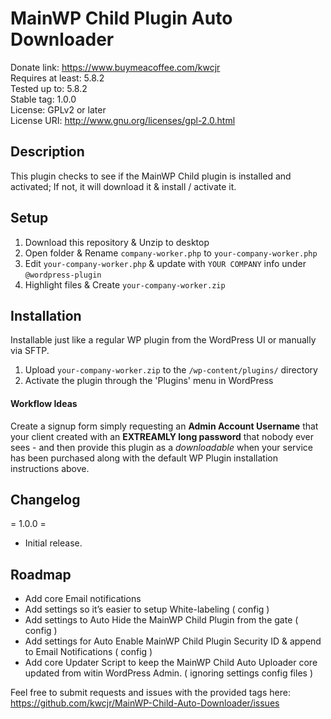 # MainWP Child Plugin Auto Downloader

Donate link: https://www.buymeacoffee.com/kwcjr   
Requires at least: 5.8.2   
Tested up to: 5.8.2   
Stable tag: 1.0.0   
License: GPLv2 or later   
License URI: http://www.gnu.org/licenses/gpl-2.0.html   

## Description

This plugin checks to see if the MainWP Child plugin is installed and activated; If not, it will download it & install / activate it.

## Setup

1. Download this repository & Unzip to desktop
1. Open folder & Rename `company-worker.php` to `your-company-worker.php`
1. Edit `your-company-worker.php` & update with `YOUR COMPANY` info under `@wordpress-plugin`
1. Highlight files & Create `your-company-worker.zip`

## Installation

Installable just like a regular WP plugin from the WordPress UI or manually via SFTP.

1. Upload `your-company-worker.zip` to the `/wp-content/plugins/` directory
1. Activate the plugin through the 'Plugins' menu in WordPress

#### Workflow Ideas

Create a signup form simply requesting an **Admin Account Username** that your client created with an **EXTREAMLY long password** that nobody ever sees - and then provide this plugin as a *downloadable* when your service has been purchased along with the default WP Plugin installation instructions above. 


## Changelog

= 1.0.0 =
* Initial release.

## Roadmap

* Add core Email notifications
* Add settings so it’s easier to setup White-labeling ( config )
* Add settings to Auto Hide the MainWP Child Plugin from the gate ( config )
* Add settings for Auto Enable MainWP Child Plugin Security ID & append to Email Notifications ( config ) 
* Add core Updater Script to keep the MainWP Child Auto Uploader core updated from witin WordPress Admin. ( ignoring settings config files )


 Feel free to submit requests and issues with the provided tags here:   
 https://github.com/kwcjr/MainWP-Child-Auto-Downloader/issues
